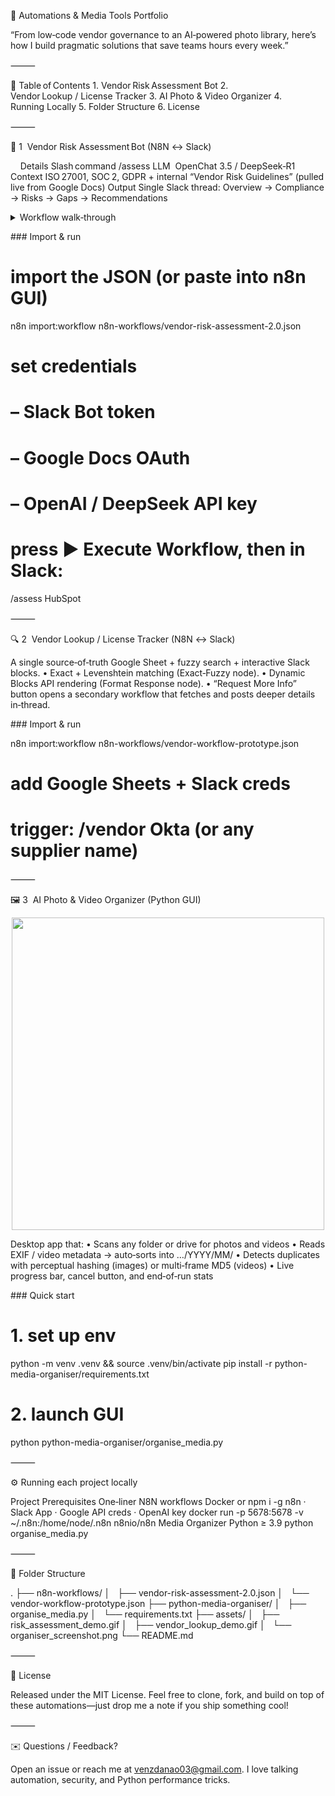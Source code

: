 🔧 Automations & Media Tools Portfolio

“From low‑code vendor governance to an AI‑powered photo library, here’s how I build pragmatic solutions that save teams hours every week.”

⸻

📑 Table of Contents
	1.	Vendor Risk Assessment Bot
	2.	Vendor Lookup / License Tracker
	3.	AI Photo & Video Organizer
	4.	Running Locally
	5.	Folder Structure
	6.	License

⸻

🚀 1  Vendor Risk Assessment Bot (N8N ↔ Slack)

  	 Details
Slash command	/assess <vendor>
LLM	 OpenChat 3.5 / DeepSeek‑R1
Context	ISO 27001, SOC 2, GDPR + internal “Vendor Risk Guidelines” (pulled live from Google Docs)
Output	Single Slack thread: Overview → Compliance → Risks → Gaps → Recommendations

<details>
<summary>Workflow walk‑through</summary>


	1.	Webhook1 – receives the Slack command.
	2.	Extract Vendor Name – parses text for the vendor string.
	3.	Fetch Policies – grabs the latest policy doc from Google Docs.
	4.	Build AI Prompt – crafts system + user messages.
	5.	OpenAI1 – calls the LLM.
	6.	Extract Assessment – unwraps the JSON response.
	7.	Slack – posts the formatted block back to the channel.

</details>


### Import & run

# import the JSON (or paste into n8n GUI)
n8n import:workflow n8n-workflows/vendor-risk-assessment-2.0.json

# set credentials
#  – Slack Bot token
#  – Google Docs OAuth
#  – OpenAI / DeepSeek API key

# press ▶︎ Execute Workflow, then in Slack:
/assess HubSpot



⸻

🔍 2  Vendor Lookup / License Tracker (N8N ↔ Slack)

A single source‑of‑truth Google Sheet + fuzzy search + interactive Slack blocks.
	•	Exact + Levenshtein matching (Exact‑Fuzzy node).
	•	Dynamic Blocks API rendering (Format Response node).
	•	“Request More Info” button opens a secondary workflow that fetches and posts deeper details in‑thread.

### Import & run

n8n import:workflow n8n-workflows/vendor-workflow-prototype.json
# add Google Sheets + Slack creds
# trigger: /vendor Okta   (or any supplier name)



⸻

🖼 3  AI Photo & Video Organizer (Python GUI)

<p align="center"><img src="assets/organiser_screenshot.png" width="500"></p>


Desktop app that:
	•	Scans any folder or drive for photos and videos
	•	Reads EXIF / video metadata → auto‑sorts into …/YYYY/MM/
	•	Detects duplicates with perceptual hashing (images) or multi‑frame MD5 (videos)
	•	Live progress bar, cancel button, and end‑of‑run stats

### Quick start

# 1. set up env
python -m venv .venv && source .venv/bin/activate
pip install -r python-media-organiser/requirements.txt

# 2. launch GUI
python python-media-organiser/organise_media.py



⸻

⚙️ Running each project locally

Project	Prerequisites	One‑liner
N8N workflows	Docker or npm i -g n8n · Slack App · Google API creds · OpenAI key	docker run -p 5678:5678 -v ~/.n8n:/home/node/.n8n n8nio/n8n
Media Organizer	Python ≥ 3.9	python organise_media.py <source> <target>



⸻

📂 Folder Structure

.
├── n8n-workflows/
│   ├── vendor-risk-assessment-2.0.json
│   └── vendor-workflow-prototype.json
├── python-media-organiser/
│   ├── organise_media.py
│   └── requirements.txt
├── assets/
│   ├── risk_assessment_demo.gif
│   ├── vendor_lookup_demo.gif
│   └── organiser_screenshot.png
└── README.md



⸻

🪪 License

Released under the MIT License. Feel free to clone, fork, and build on top of these automations—just drop me a note if you ship something cool!

⸻

✉️ Questions / Feedback?

Open an issue or reach me at venzdanao03@gmail.com. I love talking automation, security, and Python performance tricks.
